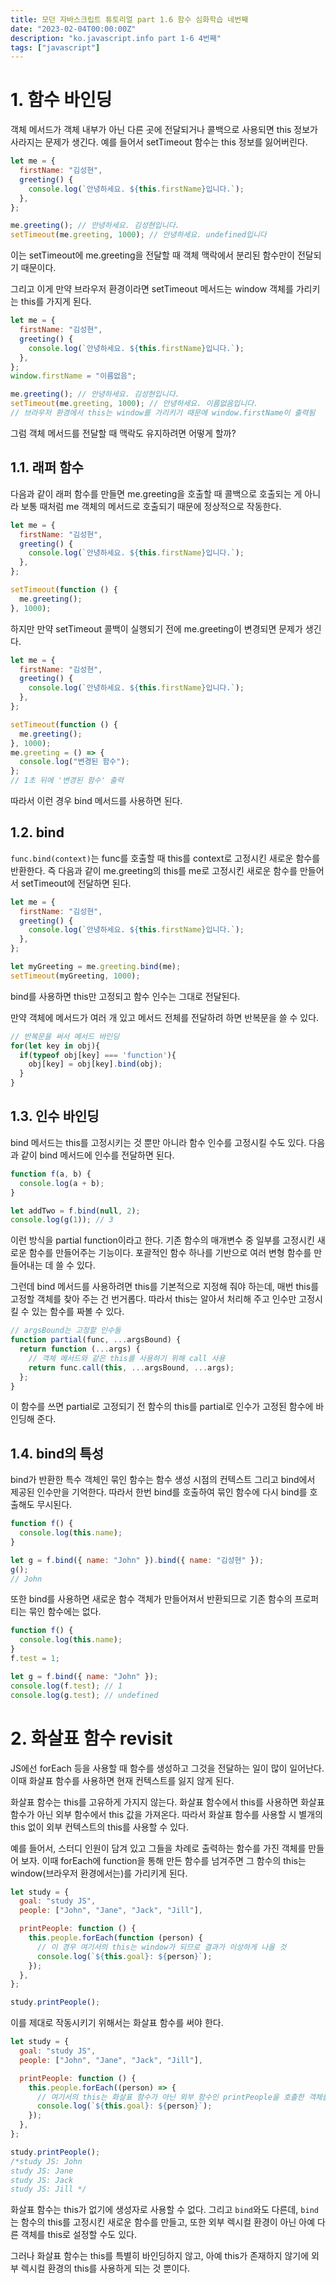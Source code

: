 ```yaml
---
title: 모던 자바스크립트 튜토리얼 part 1.6 함수 심화학습 네번째
date: "2023-02-04T00:00:00Z"
description: "ko.javascript.info part 1-6 4번째"
tags: ["javascript"]
---
```


# 1. 함수 바인딩

객체 메서드가 객체 내부가 아닌 다른 곳에 전달되거나 콜백으로 사용되면 this 정보가 사라지는 문제가 생긴다. 예를 들어서 setTimeout 함수는 this 정보를 잃어버린다.

```js
let me = {
  firstName: "김성현",
  greeting() {
    console.log(`안녕하세요. ${this.firstName}입니다.`);
  },
};

me.greeting(); // 안녕하세요. 김성현입니다.
setTimeout(me.greeting, 1000); // 안녕하세요. undefined입니다
```

이는 setTimeout에 me.greeting을 전달할 때 객체 맥락에서 분리된 함수만이 전달되기 때문이다.

그리고 이게 만약 브라우저 환경이라면 setTimeout 메서드는 window 객체를 가리키는 this를 가지게 된다.

```js
let me = {
  firstName: "김성현",
  greeting() {
    console.log(`안녕하세요. ${this.firstName}입니다.`);
  },
};
window.firstName = "이름없음";

me.greeting(); // 안녕하세요. 김성현입니다.
setTimeout(me.greeting, 1000); // 안녕하세요. 이름없음입니다.
// 브라우저 환경에서 this는 window를 가리키기 때문에 window.firstName이 출력됨
```

그럼 객체 메서드를 전달할 때 맥락도 유지하려면 어떻게 할까?

## 1.1. 래퍼 함수

다음과 같이 래퍼 함수를 만들면 me.greeting을 호출할 때 콜백으로 호출되는 게 아니라 보통 때처럼 me 객체의 메서드로 호출되기 때문에 정상적으로 작동한다.

```js
let me = {
  firstName: "김성현",
  greeting() {
    console.log(`안녕하세요. ${this.firstName}입니다.`);
  },
};

setTimeout(function () {
  me.greeting();
}, 1000);
```

하지만 만약 setTimeout 콜백이 실행되기 전에 me.greeting이 변경되면 문제가 생긴다.

```js
let me = {
  firstName: "김성현",
  greeting() {
    console.log(`안녕하세요. ${this.firstName}입니다.`);
  },
};

setTimeout(function () {
  me.greeting();
}, 1000);
me.greeting = () => {
  console.log("변경된 함수");
};
// 1초 뒤에 '변경된 함수' 출력
```

따라서 이런 경우 bind 메서드를 사용하면 된다.

## 1.2. bind

`func.bind(context)`는 func를 호출할 때 this를 context로 고정시킨 새로운 함수를 반환한다. 즉 다음과 같이 me.greeting의 this를 me로 고정시킨 새로운 함수를 만들어서 setTimeout에 전달하면 된다.

```js
let me = {
  firstName: "김성현",
  greeting() {
    console.log(`안녕하세요. ${this.firstName}입니다.`);
  },
};

let myGreeting = me.greeting.bind(me);
setTimeout(myGreeting, 1000);
```

bind를 사용하면 this만 고정되고 함수 인수는 그대로 전달된다.

만약 객체에 메서드가 여러 개 있고 메서드 전체를 전달하려 하면 반복문을 쓸 수 있다.

```js
// 반복문을 써서 메서드 바인딩
for(let key in obj){
  if(typeof obj[key] === 'function'){
    obj[key] = obj[key].bind(obj);
  }
}
```

## 1.3. 인수 바인딩

bind 메서드는 this를 고정시키는 것 뿐만 아니라 함수 인수를 고정시킬 수도 있다. 다음과 같이 bind 메서드에 인수를 전달하면 된다.

```js
function f(a, b) {
  console.log(a + b);
}

let addTwo = f.bind(null, 2);
console.log(g(1)); // 3
```

이런 방식을 partial function이라고 한다. 기존 함수의 매개변수 중 일부를 고정시킨 새로운 함수를 만들어주는 기능이다. 포괄적인 함수 하나를 기반으로 여러 변형 함수를 만들어내는 데 쓸 수 있다.

그런데 bind 메서드를 사용하려면 this를 기본적으로 지정해 줘야 하는데, 매번 this를 고정할 객체를 찾아 주는 건 번거롭다. 따라서 this는 알아서 처리해 주고 인수만 고정시킬 수 있는 함수를 짜볼 수 있다.

```js
// argsBound는 고정할 인수들
function partial(func, ...argsBound) {
  return function (...args) {
    // 객체 메서드와 같은 this를 사용하기 위해 call 사용
    return func.call(this, ...argsBound, ...args);
  };
}
```

이 함수를 쓰면 partial로 고정되기 전 함수의 this를 partial로 인수가 고정된 함수에 바인딩해 준다.

## 1.4. bind의 특성

bind가 반환한 특수 객체인 묶인 함수는 함수 생성 시점의 컨텍스트 그리고 bind에서 제공된 인수만을 기억한다. 따라서 한번 bind를 호출하여 묶인 함수에 다시 bind를 호출해도 무시된다.

```js
function f() {
  console.log(this.name);
}

let g = f.bind({ name: "John" }).bind({ name: "김성현" });
g();
// John
```

또한 bind를 사용하면 새로운 함수 객체가 만들어져서 반환되므로 기존 함수의 프로퍼티는 묶인 함수에는 없다.

```js
function f() {
  console.log(this.name);
}
f.test = 1;

let g = f.bind({ name: "John" });
console.log(f.test); // 1
console.log(g.test); // undefined
```

# 2. 화살표 함수 revisit

JS에선 forEach 등을 사용할 때 함수를 생성하고 그것을 전달하는 일이 많이 일어난다. 이때 화살표 함수를 사용하면 현재 컨텍스트를 잃지 않게 된다.

화살표 함수는 this를 고유하게 가지지 않는다. 화살표 함수에서 this를 사용하면 화살표 함수가 아닌 외부 함수에서 this 값을 가져온다. 따라서 화살표 함수를 사용할 시 별개의 this 없이 외부 컨텍스트의 this를 사용할 수 있다.

예를 들어서, 스터디 인원이 담겨 있고 그들을 차례로 출력하는 함수를 가진 객체를 만들어 보자. 이때 forEach에 function을 통해 만든 함수를 넘겨주면 그 함수의 this는 window(브라우저 환경에서는)를 가리키게 된다.

```js
let study = {
  goal: "study JS",
  people: ["John", "Jane", "Jack", "Jill"],

  printPeople: function () {
    this.people.forEach(function (person) {
      // 이 경우 여기서의 this는 window가 되므로 결과가 이상하게 나올 것
      console.log(`${this.goal}: ${person}`);
    });
  },
};

study.printPeople();
```

이를 제대로 작동시키기 위해서는 화살표 함수를 써야 한다.

```js
let study = {
  goal: "study JS",
  people: ["John", "Jane", "Jack", "Jill"],

  printPeople: function () {
    this.people.forEach((person) => {
      // 여기서의 this는 화살표 함수가 아닌 외부 함수인 printPeople을 호출한 객체를 가리키게 된다
      console.log(`${this.goal}: ${person}`);
    });
  },
};

study.printPeople();
/*study JS: John
study JS: Jane
study JS: Jack
study JS: Jill */
```

화살표 함수는 this가 없기에 생성자로 사용할 수 없다. 그리고 `bind`와도 다른데, `bind`는 함수의 this를 고정시킨 새로운 함수를 만들고, 또한 외부 렉시컬 환경이 아닌 아예 다른 객체를 this로 설정할 수도 있다.

그러나 화살표 함수는 this를 특별히 바인딩하지 않고, 아예 this가 존재하지 않기에 외부 렉시컬 환경의 this를 사용하게 되는 것 뿐이다.